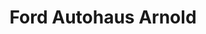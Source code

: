 ---
title: "Ford Autohaus Arnold"
url: /liebenau/ford-autohaus-arnold-lange-strasse/
shop: Autohaus
---